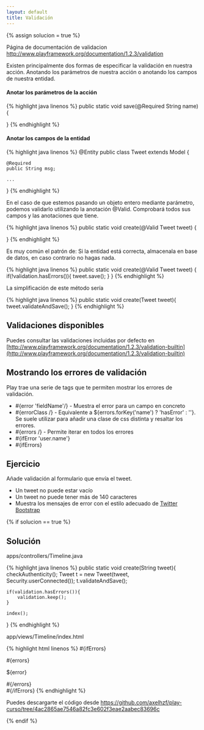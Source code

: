 ```yaml
---
layout: default
title: Validación
---
```


{% assign solucion = true %}

<div class="alert-message warning">
Página de documentación de validacion <a href="http://www.playframework.org/documentation/1.2.3/validation">http://www.playframework.org/documentation/1.2.3/validation</a>
</div>

Existen principalmente dos formas de especificar la validación en nuestra acción. Anotando los parámetros de nuestra acción o anotando los campos de nuestra entidad.

#### Anotar los parámetros de la acción

{% highlight java linenos %}
public static void save(@Required String name) {

}
{% endhighlight %}

#### Anotar los campos de la entidad

{% highlight java linenos %}
@Entity
public class Tweet extends Model {

	@Required
	public String msg;
	
	...
}
{% endhighlight %}

En el caso de que estemos pasando un objeto entero mediante parámetro, podemos validarlo utilizando la anotación @Valid. Comprobará todos sus campos y las anotaciones que tiene.

{% highlight java linenos %}
public static void create(@Valid Tweet tweet) {

}
{% endhighlight %}

Es muy común el patrón de: Si la entidad está correcta, almacenala en base de datos, en caso contrario no hagas nada.

{% highlight java linenos %}
public static void create(@Valid Tweet tweet) {
	if(!validation.hasErrors()){
		tweet.save();
	}
}
{% endhighlight %}

La simplificación de este método sería

{% highlight java linenos %}
public static void create(Tweet tweet){
	tweet.validateAndSave();
}
{% endhighlight %}

## Validaciones disponibles

Puedes consultar las validaciones incluidas por defecto en [http://www.playframework.org/documentation/1.2.3/validation-builtin](http://www.playframework.org/documentation/1.2.3/validation-builtin)

## Mostrando los errores de validación

Play trae una serie de tags que te permiten mostrar los errores de validación.

* \#{error 'fieldName'/} - Muestra el error para un campo en concreto
* \#{errorClass /} - Equivalente a ${errors.forKey('name') ? 'hasError' : ''}. Se suele utilizar para añadir una clase de css distinta y resaltar los errores.
* \#{errors /} - Permite iterar en todos los errores
* \#{ifError 'user.name'} 
* \#{ifErrors} 



## Ejercicio

Añade validación al formulario que envía el tweet.

* Un tweet no puede estar vacío
* Un tweet no puede tener más de 140 caracteres
* Muestra los mensajes de error con el estilo adecuado de [Twitter Bootstrap](http://twitter.github.com/bootstrap/index.html#alerts)

{% if solucion == true %}

## Solución

apps/controllers/Timeline.java

{% highlight java linenos %}
public static void create(String tweet){
 	checkAuthenticity();
 	Tweet t = new Tweet(tweet, Security.userConnected());
 	t.validateAndSave();
 	
 	if(validation.hasErrors()){
 		validation.keep();
 	}
 	
 	index();
}
{% endhighlight %}


app/views/Timeline/index.html

{% highlight html linenos %}
	#{ifErrors}
		<div class="alert-message error">
		#{errors}
	       <p>${error}</p>
	   #{/errors}
		</div>
	#{/ifErrors}
{% endhighlight %}

<div class="alert-message warning">
Puedes descargarte el código desde <a href="https://github.com/axelhzf/play-curso/tree/4ac2865ae7546a82fc3e602f3eae2aabec83696c">https://github.com/axelhzf/play-curso/tree/4ac2865ae7546a82fc3e602f3eae2aabec83696c</a>
</div>

{% endif %}